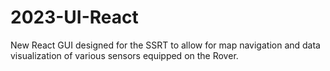 # 2023-UI-React
New React GUI designed for the SSRT to allow for map navigation and data visualization of various sensors equipped on the Rover.
